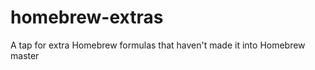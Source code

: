 homebrew-extras
===============

A tap for extra Homebrew formulas that haven't made it into Homebrew master
